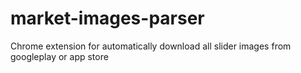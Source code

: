 # market-images-parser
Chrome extension for automatically download all slider images from googleplay or app store
